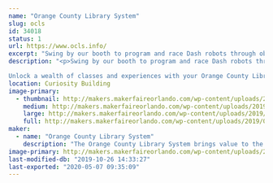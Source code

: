 ```yaml
---
name: "Orange County Library System"
slug: ocls
id: 34018
status: 1
url: https://www.ocls.info/
excerpt: "Swing by our booth to program and race Dash robots through obstacle courses and mazes. See if you can beat the clock and race to the top of the leader board! "
description: "<p>Swing by our booth to program and race Dash robots through obstacle courses and mazes. See if you can beat the clock and race to the top of the leader board! 

Unlock a wealth of classes and experiences with your Orange County Library card.Learn about our technology and fiber arts programs, including digital media and web design, coding and robotics, as well as sewing, knitting and crochet."
location: Curiosity Building
image-primary:
  - thumbnail: http://makers.makerfaireorlando.com/wp-content/uploads/2019/07/Dash-Robots-150x150.jpg
    medium: http://makers.makerfaireorlando.com/wp-content/uploads/2019/07/Dash-Robots-300x200.jpg
    large: http://makers.makerfaireorlando.com/wp-content/uploads/2019/07/Dash-Robots-1024x683.jpg
    full: http://makers.makerfaireorlando.com/wp-content/uploads/2019/07/Dash-Robots.jpg
maker:
  - name: "Orange County Library System"
    description: "The Orange County Library System brings value to the residents of the district through collections, staff, services and facilities. The Library connects our changing community to the evolving world of ideas, information and technology. Through continuous innovation, the Orange County Library System will create a well informed, well connected community, making Orange County a great place to live, learn, work, and play."
image-primary: http://makers.makerfaireorlando.com/wp-content/uploads/2017/07/Square_Logo.gif
last-modified-db: "2019-10-26 14:33:27"
last-exported: "2020-05-07 09:35:09"
---
```

